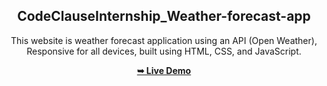 

<div align="center">
  
  <h2 align="center">CodeClauseInternship_Weather-forecast-app</h2>

  This website is weather forecast application using an API (Open Weather), 
  <br />Responsive for all devices, built using HTML, CSS, and JavaScript.

  <a href="https://adityasahu73.github.io/CodeClauseInternship_Weather-forecast-app/"><strong>➥ Live Demo</strong></a>

</div>
